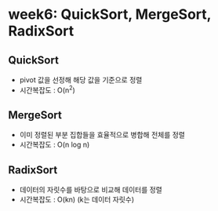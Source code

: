 # week6: QuickSort, MergeSort, RadixSort

## QuickSort
- pivot 값을 선정해 해당 값을 기준으로 정렬
- 시간복잡도 : O(n<sup>2</sup>)


## MergeSort
- 이미 정렬된 부분 집합들을 효율적으로 병합해 전체를 정렬
- 시간복잡도 : O(n log n)


## RadixSort
- 데이터의 자릿수를 바탕으로 비교해 데이터를 정렬
- 시간복잡도 : O(kn) (k는 데이터 자릿수)

